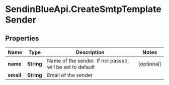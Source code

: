 # SendinBlueApi.CreateSmtpTemplateSender

## Properties
Name | Type | Description | Notes
------------ | ------------- | ------------- | -------------
**name** | **String** | Name of the sender. If not passed, will be set to default | [optional] 
**email** | **String** | Email of the sender | 


